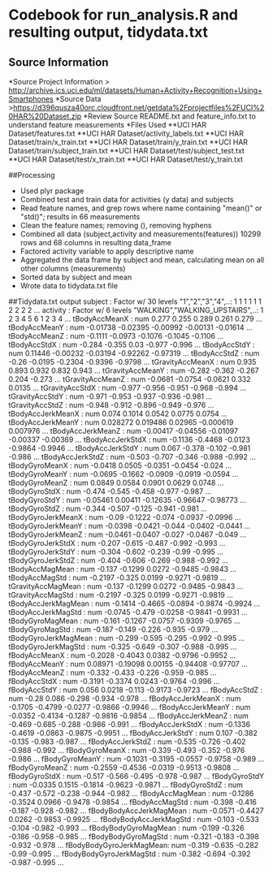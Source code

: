 # Codebook for run_analysis.R and resulting output, tidydata.txt
## Source Information
*Source Project Information > http://archive.ics.uci.edu/ml/datasets/Human+Activity+Recognition+Using+Smartphones
*Source Data >https://d396qusza40orc.cloudfront.net/getdata%2Fprojectfiles%2FUCI%20HAR%20Dataset.zip 
*Review Source README.txt and feature_info.txt to understand feature measurements
*Files Used
**UCI HAR Dataset/features.txt
**UCI HAR Dataset/activity_labels.txt
**UCI HAR Dataset/train/x_train.txt
**UCI HAR Dataset/train/y_train.txt
**UCI HAR Dataset/train/subject_train.txt
**UCI HAR Dataset/test/subject_test.txt
**UCI HAR Dataset/test/x_train.txt
**UCI HAR Dataset/test/y_train.txt


##Processing
* Used plyr package
* Combined test and train data for activities (y data) and subjects
* Read feature names, and grep rows where name containing "mean()" or "std()"; results in 66 measurements
* Clean the feature names; removing (), removing hyphens
* Combined all data (subject,activity and measurements(features)) 10299 rows and 68 columns in resulting data_frame
* Factored activity variable to apply descriptive name
* Aggregated the data frame by subject and mean, calculating mean on all other columns (measurements)
* Sorted data by subject and mean
* Wrote data to tidydata.txt file


##Tidydata.txt output 
  subject                 : Factor w/ 30 levels "1","2","3","4",..: 1 1 1 1 1 1 2 2 2 2 ...
  activity                : Factor w/ 6 levels "WALKING","WALKING_UPSTAIRS",..: 1 2 3 4 5 6 1 2 3 4 ...
  tBodyAccMeanX           : num  0.277 0.255 0.289 0.261 0.279 ...
  tBodyAccMeanY           : num  -0.01738 -0.02395 -0.00992 -0.00131 -0.01614 ...
  tBodyAccMeanZ           : num  -0.1111 -0.0973 -0.1076 -0.1045 -0.1106 ...
  tBodyAccStdX            : num  -0.284 -0.355 0.03 -0.977 -0.996 ...
  tBodyAccStdY            : num  0.11446 -0.00232 -0.03194 -0.92262 -0.97319 ...
  tBodyAccStdZ            : num  -0.26 -0.0195 -0.2304 -0.9396 -0.9798 ...
  tGravityAccMeanX        : num  0.935 0.893 0.932 0.832 0.943 ...
  tGravityAccMeanY        : num  -0.282 -0.362 -0.267 0.204 -0.273 ...
  tGravityAccMeanZ        : num  -0.0681 -0.0754 -0.0621 0.332 0.0135 ...
  tGravityAccStdX         : num  -0.977 -0.956 -0.951 -0.968 -0.994 ...
  tGravityAccStdY         : num  -0.971 -0.953 -0.937 -0.936 -0.981 ...
  tGravityAccStdZ         : num  -0.948 -0.912 -0.896 -0.949 -0.976 ...
  tBodyAccJerkMeanX       : num  0.074 0.1014 0.0542 0.0775 0.0754 ...
  tBodyAccJerkMeanY       : num  0.028272 0.019486 0.02965 -0.000619 0.007976 ...
  tBodyAccJerkMeanZ       : num  -0.00417 -0.04556 -0.01097 -0.00337 -0.00369 ...
  tBodyAccJerkStdX        : num  -0.1136 -0.4468 -0.0123 -0.9864 -0.9946 ...
  tBodyAccJerkStdY        : num  0.067 -0.378 -0.102 -0.981 -0.986 ...
  tBodyAccJerkStdZ        : num  -0.503 -0.707 -0.346 -0.988 -0.992 ...
  tBodyGyroMeanX          : num  -0.0418 0.0505 -0.0351 -0.0454 -0.024 ...
  tBodyGyroMeanY          : num  -0.0695 -0.1662 -0.0909 -0.0919 -0.0594 ...
  tBodyGyroMeanZ          : num  0.0849 0.0584 0.0901 0.0629 0.0748 ...
  tBodyGyroStdX           : num  -0.474 -0.545 -0.458 -0.977 -0.987 ...
  tBodyGyroStdY           : num  -0.05461 0.00411 -0.12635 -0.96647 -0.98773 ...
  tBodyGyroStdZ           : num  -0.344 -0.507 -0.125 -0.941 -0.981 ...
  tBodyGyroJerkMeanX      : num  -0.09 -0.1222 -0.074 -0.0937 -0.0996 ...
  tBodyGyroJerkMeanY      : num  -0.0398 -0.0421 -0.044 -0.0402 -0.0441 ...
  tBodyGyroJerkMeanZ      : num  -0.0461 -0.0407 -0.027 -0.0467 -0.049 ...
  tBodyGyroJerkStdX       : num  -0.207 -0.615 -0.487 -0.992 -0.993 ...
  tBodyGyroJerkStdY       : num  -0.304 -0.602 -0.239 -0.99 -0.995 ...
  tBodyGyroJerkStdZ       : num  -0.404 -0.606 -0.269 -0.988 -0.992 ...
  tBodyAccMagMean         : num  -0.137 -0.1299 0.0272 -0.9485 -0.9843 ...
  tBodyAccMagStd          : num  -0.2197 -0.325 0.0199 -0.9271 -0.9819 ...
  tGravityAccMagMean      : num  -0.137 -0.1299 0.0272 -0.9485 -0.9843 ...
  tGravityAccMagStd       : num  -0.2197 -0.325 0.0199 -0.9271 -0.9819 ...
  tBodyAccJerkMagMean     : num  -0.1414 -0.4665 -0.0894 -0.9874 -0.9924 ...
  tBodyAccJerkMagStd      : num  -0.0745 -0.479 -0.0258 -0.9841 -0.9931 ...
  tBodyGyroMagMean        : num  -0.161 -0.1267 -0.0757 -0.9309 -0.9765 ...
  tBodyGyroMagStd         : num  -0.187 -0.149 -0.226 -0.935 -0.979 ...
  tBodyGyroJerkMagMean    : num  -0.299 -0.595 -0.295 -0.992 -0.995 ...
  tBodyGyroJerkMagStd     : num  -0.325 -0.649 -0.307 -0.988 -0.995 ...
  fBodyAccMeanX           : num  -0.2028 -0.4043 0.0382 -0.9796 -0.9952 ...
  fBodyAccMeanY           : num  0.08971 -0.19098 0.00155 -0.94408 -0.97707 ...
  fBodyAccMeanZ           : num  -0.332 -0.433 -0.226 -0.959 -0.985 ...
  fBodyAccStdX            : num  -0.3191 -0.3374 0.0243 -0.9764 -0.996 ...
  fBodyAccStdY            : num  0.056 0.0218 -0.113 -0.9173 -0.9723 ...
  fBodyAccStdZ            : num  -0.28 0.086 -0.298 -0.934 -0.978 ...
  fBodyAccJerkMeanX       : num  -0.1705 -0.4799 -0.0277 -0.9866 -0.9946 ...
  fBodyAccJerkMeanY       : num  -0.0352 -0.4134 -0.1287 -0.9816 -0.9854 ...
  fBodyAccJerkMeanZ       : num  -0.469 -0.685 -0.288 -0.986 -0.991 ...
  fBodyAccJerkStdX        : num  -0.1336 -0.4619 -0.0863 -0.9875 -0.9951 ...
  fBodyAccJerkStdY        : num  0.107 -0.382 -0.135 -0.983 -0.987 ...
  fBodyAccJerkStdZ        : num  -0.535 -0.726 -0.402 -0.988 -0.992 ...
  fBodyGyroMeanX          : num  -0.339 -0.493 -0.352 -0.976 -0.986 ...
  fBodyGyroMeanY          : num  -0.1031 -0.3195 -0.0557 -0.9758 -0.989 ...
  fBodyGyroMeanZ          : num  -0.2559 -0.4536 -0.0319 -0.9513 -0.9808 ...
  fBodyGyroStdX           : num  -0.517 -0.566 -0.495 -0.978 -0.987 ...
  fBodyGyroStdY           : num  -0.0335 0.1515 -0.1814 -0.9623 -0.9871 ...
  fBodyGyroStdZ           : num  -0.437 -0.572 -0.238 -0.944 -0.982 ...
  fBodyAccMagMean         : num  -0.1286 -0.3524 0.0966 -0.9478 -0.9854 ...
  fBodyAccMagStd          : num  -0.398 -0.416 -0.187 -0.928 -0.982 ...
  fBodyBodyAccJerkMagMean : num  -0.0571 -0.4427 0.0262 -0.9853 -0.9925 ...
  fBodyBodyAccJerkMagStd  : num  -0.103 -0.533 -0.104 -0.982 -0.993 ...
  fBodyBodyGyroMagMean    : num  -0.199 -0.326 -0.186 -0.958 -0.985 ...
  fBodyBodyGyroMagStd     : num  -0.321 -0.183 -0.398 -0.932 -0.978 ...
  fBodyBodyGyroJerkMagMean: num  -0.319 -0.635 -0.282 -0.99 -0.995 ...
  fBodyBodyGyroJerkMagStd : num  -0.382 -0.694 -0.392 -0.987 -0.995 ...